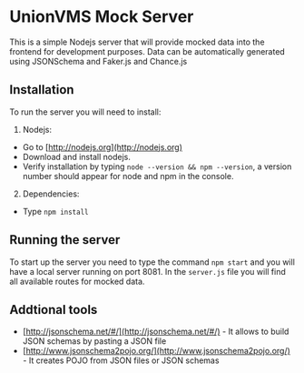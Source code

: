 # UnionVMS Mock Server
This is a simple Nodejs server that will provide mocked data into the frontend for development purposes. Data can be automatically generated using JSONSchema and Faker.js and Chance.js

## Installation
To run the server you will need to install:

1. Nodejs:
 * Go to [http://nodejs.org](http://nodejs.org)
 * Download and install nodejs.
 * Verify installation by typing `node --version && npm --version`, a version number should appear for node and npm in the console.

2. Dependencies:
 * Type `npm install`

## Running the server
To start up the server you need to type the command `npm start` and you will have a local server running on port 8081.
In the `server.js` file you will find all available routes for mocked data.

## Addtional tools
* [http://jsonschema.net/#/](http://jsonschema.net/#/) - It allows to build JSON schemas by pasting a JSON file
* [http://www.jsonschema2pojo.org/](http://www.jsonschema2pojo.org/) - It creates POJO from JSON files or JSON schemas
